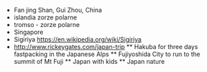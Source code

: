 * Fan jing Shan, Gui Zhou, China
* islandia zorze polarne
* tromso - zorze polarne
* Singapore
* Sigiriya https://en.wikipedia.org/wiki/Sigiriya
* http://www.rickeygates.com/japan-trip 
** Hakuba for three days fastpacking in the Japanese Alps
** Fujiyoshida City to run to the summit of Mt Fuji
** Japan with kids
** Japan nature
